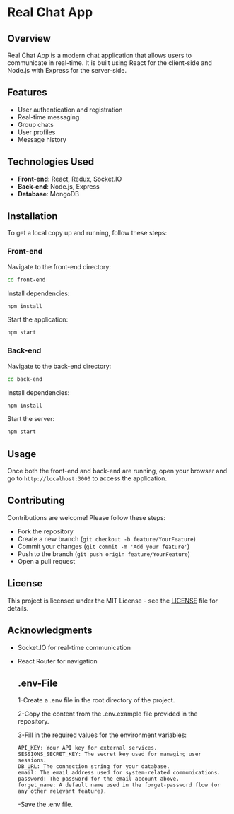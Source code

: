 # Real Chat App

## Overview

Real Chat App is a modern chat application that allows users to communicate in real-time. It is built using React for the client-side and Node.js with Express for the server-side.

## Features

- User authentication and registration
- Real-time messaging
- Group chats
- User profiles
- Message history

## Technologies Used

- **Front-end**: React, Redux, Socket.IO
- **Back-end**: Node.js, Express
- **Database**: MongoDB

## Installation

To get a local copy up and running, follow these steps:

### Front-end

Navigate to the front-end directory:

```bash
cd front-end
```

Install dependencies:

```bash
npm install
```

Start the application:

```bash
npm start
```

### Back-end

Navigate to the back-end directory:

```bash
cd back-end
```

Install dependencies:

```bash
npm install
```

Start the server:

```bash
npm start
```

## Usage

Once both the front-end and back-end are running, open your browser and go to `http://localhost:3000` to access the application.

## Contributing

Contributions are welcome! Please follow these steps:

- Fork the repository
- Create a new branch (`git checkout -b feature/YourFeature`)
- Commit your changes (`git commit -m 'Add your feature'`)
- Push to the branch (`git push origin feature/YourFeature`)
- Open a pull request

## License

This project is licensed under the MIT License - see the [LICENSE](LICENSE) file for details.

## Acknowledgments

- Socket.IO for real-time communication
- React Router for navigation

  ## .env-File
  
  1-Create a .env file in the root directory of the project.

  2-Copy the content from the .env.example file provided in the repository.

  3-Fill in the required values for the environment variables:

      API_KEY: Your API key for external services.
      SESSIONS_SECRET_KEY: The secret key used for managing user sessions.
      DB_URL: The connection string for your database.
      email: The email address used for system-related communications.
      password: The password for the email account above.
      forget_name: A default name used in the forget-password flow (or any other relevant feature).

  -Save the .env file.

